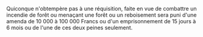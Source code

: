 Quiconque n'obtempère pas à une réquisition, faite en
vue de combattre un incendie de forêt ou menaçant une forêt ou un
reboisement sera puni d'une amenda de 10 000 à 100 000 Francs ou d'un
emprisonnement de 15 jours à 6 mois ou de l'une de ces deux peines
seulement.